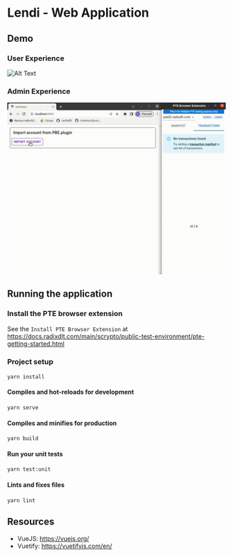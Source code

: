 # Lendi - Web Application

## Demo

### User Experience
![Alt Text](user_experience.gif)

### Admin Experience
![Alt Text](admin_experience.gif)


## Running the application
### Install the PTE browser extension
See the `Install PTE Browser Extension` at https://docs.radixdlt.com/main/scrypto/public-test-environment/pte-getting-started.html

### Project setup
```
yarn install
```

#### Compiles and hot-reloads for development
```
yarn serve
```

#### Compiles and minifies for production
```
yarn build
```

#### Run your unit tests
```
yarn test:unit
```

#### Lints and fixes files
```
yarn lint
```

## Resources
- VueJS: https://vuejs.org/
- Vuetify: https://vuetifyjs.com/en/